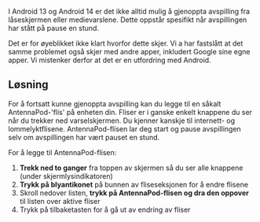 I Android 13 og Android 14 er det ikke alltid mulig å gjenoppta avspilling fra låseskjermen eller medievarslene. Dette oppstår spesifikt når avspillingen har stått på pause en stund.

Det er for øyeblikket ikke klart hvorfor dette skjer. Vi a har fastslått at det samme problemet også skjer med andre apper, inkludert Google sine egne apper. Vi mistenker derfor at det er en utfordring med Android.

## Løsning

For å fortsatt kunne gjenoppta avspilling kan du legge til en såkalt AntennaPod-'flis' på enheten din. Fliser er i ganske enkelt knappene du ser når du trekker ned varselskjermen. Du kjenner kanskje til internett- og lommelyktflisene. AntennaPod-flisen lar deg start og pause avspillingen selv om avspillingen har vært pauset en stund.

For å legge til AntennaPod-flisen:

1. **Trekk ned to ganger** fra toppen av skjermen så du ser alle knappene (under skjermlysindikatoren)
1. **Trykk på blyantikonet** på bunnen av fliseseksjonen for å endre flisene
1. Skroll nedover listen, **trykk på AntennaPod-flisen og dra den oppover** til listen over aktive fliser
1. Trykk på tilbaketasten for å gå ut av endring av fliser
